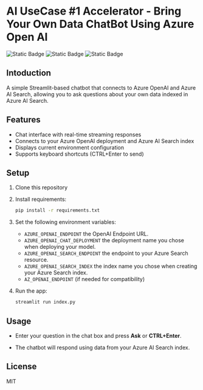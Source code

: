 # AI UseCase #1 Accelerator - Bring Your Own Data ChatBot Using Azure Open AI

![Static Badge](https://img.shields.io/badge/VSCode-1.101.2-purple)
![Static Badge](https://img.shields.io/badge/Python-3.12.3-navy)
![Static Badge](https://img.shields.io/badge/streamlit-1.46.0-red)

## Intoduction

A simple Streamlit-based chatbot that connects to Azure OpenAI and Azure AI Search, allowing you to ask questions about your own data indexed in Azure AI Search.

## Features

* Chat interface with real-time streaming responses
* Connects to your Azure OpenAI deployment and Azure AI Search index
* Displays current environment configuration
* Supports keyboard shortcuts (CTRL+Enter to send)

## Setup

1. Clone this repository
2. Install requirements:

   ```sh
   pip install -r requirements.txt
   ```

3. Set the following environment variables:
   * `AZURE_OPENAI_ENDPOINT` the OpenAI Endpoint URL.
   * `AZURE_OPENAI_CHAT_DEPLOYMENT` the deployment name you chose when deploying your model.
   * `AZURE_OPENAI_SEARCH_ENDPOINT` the endpoint to your Azure Search resource.
   * `AZURE_OPENAI_SEARCH_INDEX` the index name you chose when creating your Azure Search index.
   * `AZ_OPENAI_ENDPOINT` (if needed for compatibility)

4. Run the app:

   ```sh
   streamlit run index.py
   ```

## Usage

* Enter your question in the chat box and press **Ask** or **CTRL+Enter**.

* The chatbot will respond using data from your Azure AI Search index.

## License

MIT
